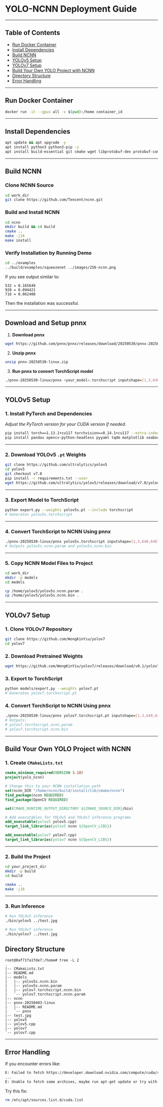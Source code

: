 
# YOLO-NCNN Deployment Guide

---

## Table of Contents

* [Run Docker Container](#run-docker-container)
* [Install Dependencies](#install-dependencies)
* [Build NCNN](#build-ncnn)
* [YOLOv5 Setup](#yolov5-setup)
* [YOLOv7 Setup](#yolov7-setup)
* [Build Your Own YOLO Project with NCNN](#build-your-own-yolo-project-with-ncnn)
* [Directory Structure](#directory-structure)
* [Error Handling](#error-handling)

---

## Run Docker Container

```bash
docker run -it --gpus all -v $(pwd):/home container_id
```

---

## Install Dependencies

```bash
apt update && apt upgrade -y
apt install python3 python3-pip -y
apt install build-essential git cmake wget libprotobuf-dev protobuf-compiler libomp-dev libopencv-dev -y
```

---

## Build NCNN

### Clone NCNN Source

```bash
cd work_dir
git clone https://github.com/Tencent/ncnn.git
```

### Build and Install NCNN

```bash
cd ncnn
mkdir build && cd build
cmake ..
make -j16
make install
```

### Verify Installation by Running Demo

```bash
cd ../examples
../build/examples/squeezenet ../images/256-ncnn.png
```

If you see output similar to:

```
532 = 0.165649
920 = 0.094421
716 = 0.062408
```

Then the installation was successful.


---

## Download and Setup pnnx

1. **Download pnnx**

```bash
wget https://github.com/pnnx/pnnx/releases/download/20250530/pnnx-20250530-linux.zip
```

2. **Unzip pnnx**

```bash
unzip pnnx-20250530-linux.zip
```

3. **Run pnnx to convert TorchScript model**

```bash
./pnnx-20250530-linux/pnnx <your_model>.torchscript inputshape=[1,3,640,640]
```

---


## YOLOv5 Setup

### 1. Install PyTorch and Dependencies

*Adjust the PyTorch version for your CUDA version if needed.*

```bash
pip install torch==1.13.1+cu117 torchvision==0.14.1+cu117 --extra-index-url https://download.pytorch.org/whl/cu117
pip install pandas opencv-python-headless pyyaml tqdm matplotlib seaborn onnx onnxsim protobuf
```

---

### 2. Download YOLOv5 `.pt` Weights

```bash
git clone https://github.com/ultralytics/yolov5
cd yolov5
git checkout v7.0
pip install -r requirements.txt --user
wget https://github.com/ultralytics/yolov5/releases/download/v7.0/yolov5s.pt
```

---

### 3. Export Model to TorchScript

```bash
python export.py --weights yolov5s.pt --include torchscript
# Generates yolov5s.torchscript
```

---

### 4. Convert TorchScript to NCNN Using pnnx

```bash
./pnnx-20250530-linux/pnnx yolov5s.torchscript inputshape=[1,3,640,640]
# Outputs yolov5s.ncnn.param and yolov5s.ncnn.bin
```

---

### 5. Copy NCNN Model Files to Project

```bash
cd work_dir
mkdir -p models
cd models

cp /home/yolov5/yolov5s.ncnn.param .
cp /home/yolov5/yolov5s.ncnn.bin .
```

---

## YOLOv7 Setup

### 1. Clone YOLOv7 Repository

```bash
git clone https://github.com/WongKinYiu/yolov7
cd yolov7
```

### 2. Download Pretrained Weights

```bash
wget https://github.com/WongKinYiu/yolov7/releases/download/v0.1/yolov7.pt
```

### 3. Export to TorchScript

```bash
python models/export.py --weights yolov7.pt
# Generates yolov7.torchscript.pt
```

### 4. Convert TorchScript to NCNN Using pnnx

```bash
./pnnx-20250530-linux/pnnx yolov7.torchscript.pt inputshape=[1,3,640,640]
# Outputs:
# yolov7.torchscript.ncnn.param
# yolov7.torchscript.ncnn.bin
```
---

## Build Your Own YOLO Project with NCNN

### 1. Create `CMakeLists.txt`

```cmake
cmake_minimum_required(VERSION 3.10)
project(yolo_ncnn)

# Change this to your NCNN installation path
set(ncnn_DIR "/home/ncnn/build/install/lib/cmake/ncnn")
find_package(ncnn REQUIRED)
find_package(OpenCV REQUIRED)

set(CMAKE_RUNTIME_OUTPUT_DIRECTORY ${CMAKE_SOURCE_DIR}/bin)

# Add executables for YOLOv5 and YOLOv7 inference programs
add_executable(yolov5 yolov5.cpp)
target_link_libraries(yolov5 ncnn ${OpenCV_LIBS})

add_executable(yolov7 yolov7.cpp)
target_link_libraries(yolov7 ncnn ${OpenCV_LIBS})
```

---

### 2. Build the Project

```bash
cd your_project_dir
mkdir -p build
cd build

cmake ..
make -j16
```

---

### 3. Run Inference

```bash
# Run YOLOv5 inference
./bin/yolov5 ../test.jpg

# Run YOLOv7 inference
./bin/yolov7 ../test.jpg
```

## Directory Structure

```
root@0af71fa1fde7:/home# tree -L 2
.
|-- CMakeLists.txt
|-- README.md
|-- models
|   |-- yolov5s.ncnn.bin
|   |-- yolov5s.ncnn.param
|   |-- yolov7.torchscript.ncnn.bin
|   `-- yolov7.torchscript.ncnn.param
|-- ncnn
|-- pnnx-20250403-linux
|   |-- README.md
|   `-- pnnx
|-- test.jpg
|-- yolov5
|-- yolov5.cpp
|-- yolov7
`-- yolov7.cpp
```

---

## Error Handling

If you encounter errors like:

```bash
E: Failed to fetch https://developer.download.nvidia.com/compute/cuda/repos/ubuntu2004/x86_64/./libxnvctrl0_575.57.08-0ubuntu1_amd64.deb  File has unexpected size (11948 != 11944). Mirror sync in progress? [IP: 203.66.199.32 443]
...
E: Unable to fetch some archives, maybe run apt-get update or try with --fix-missing?
```

Try this fix:

```bash
rm /etc/apt/sources.list.d/cuda.list
```

